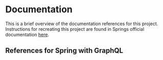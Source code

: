 # Documentation 

This is a brief overview of the documentation references for this project.
Instructions for recreating this project are found in Springs official documentation [here](https://spring.io/guides/gs/graphql-server).


## References for Spring with GraphQL
